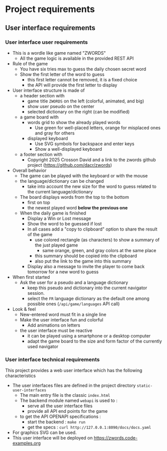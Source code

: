 # Project requirements

## User interface requirements

### User interface user requirements

- This is a wordle like game named "ZWORDS"
  - All the game logic is available in the provided REST API
- Rule of the game
  - You have six tries max to guess the daily chosen secret word
  - Show the first letter of the word to guess
    - this first letter cannot be removed, it is a fixed choice
    - the API will provide the first letter to display
- User interface structure is made of
  - a header section with
    - game title `ZWORDS` on the left (colorful, animated, and big)
    - show user pseudo on the center
    - selected dictionary on the right (can be modified)
  - a game board with
    - words grid to show the already played words
      - Use green for well-placed letters, orange for misplaced ones and gray for others
    - displayed keyboard
      - Use SVG symbols for backspace and enter keys
      - Show a well-displayed keyboard
  - a footer section with
    - Copyright 2025 Crosson David and a link to the zwords github project (https://github.com/dacr/zwords)
- Overall behavior
  - The game can be played with the keyboard or with the mouse
  - the language/dictionary can be changed
    - take into account the new size for the word to guess related to the current language/dictionary
  - The board displays words from the top to the bottom
    - first on top
    - the newest played word **below the previous one**
  - When the daily game is finished
    - Display a Win or Lost message
    - Show the word to be guessed if lost
    - In all cases add a "copy to clipboard" option to share the result of the game
      - use colored rectangle (as characters) to show a summary of the just played game
        - same orange, green, and gray colors at the same place
      - this summary should be copied into the clipboard
      - also put the link to the game into this summary
    - Display also a message to invite the player to come back tomorrow for a new word to guess
- When first started
  - Ask the user for a pseudo and a language dictionary
    - keep this pseudo and dictionary into the current navigator session.
    - select the `FR` language dictionary as the default one among possible ones (`/api/game/languages` API call)
- Look & feel
  - New-entered word must fit in a single line
  - Make the user interface fun and colorful
    - Add animations on letters
  - the user interface must be reactive
    - it can be played using a smartphone or a desktop computer
    - adapt the game board to the size and form factor of the currently used navigator

### User interface technical requirements

This project provides a web user interface which has the following characteristics
- The user interfaces files are defined in the project directory `static-user-interfaces`
  - The main entry file is the classic `index.html`
  - The backend module named `webapi` is used to :
    - serve all the user interface files
    - provide all API end points for the game
  - to get the API OPENAPI specifications :
    - start the backend : `make run`
    - get the specs : `curl http://127.0.0.1:8090/docs/docs.yaml`
- For graphics SVG can be used.
- This user interface will be deployed on https://zwords.code-examples.org
